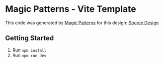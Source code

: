 # Magic Patterns - Vite Template

This code was generated by [Magic Patterns](https://magicpatterns.com) for this design: [Source Design](https://magicpatterns.com/c/drmixzetxzisn465p6d6rl)

## Getting Started

1. Run `npm install`
2. Run `npm run dev`

